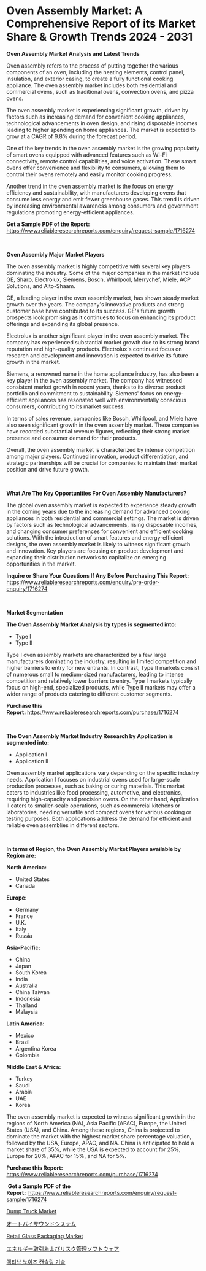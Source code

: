 <p><h1>Oven Assembly Market: A Comprehensive Report of its Market Share & Growth Trends 2024 - 2031</h1></p><p><strong>Oven Assembly Market Analysis and Latest Trends</strong></p>
<p><p>Oven assembly refers to the process of putting together the various components of an oven, including the heating elements, control panel, insulation, and exterior casing, to create a fully functional cooking appliance. The oven assembly market includes both residential and commercial ovens, such as traditional ovens, convection ovens, and pizza ovens.</p><p>The oven assembly market is experiencing significant growth, driven by factors such as increasing demand for convenient cooking appliances, technological advancements in oven design, and rising disposable incomes leading to higher spending on home appliances. The market is expected to grow at a CAGR of 9.8% during the forecast period.</p><p>One of the key trends in the oven assembly market is the growing popularity of smart ovens equipped with advanced features such as Wi-Fi connectivity, remote control capabilities, and voice activation. These smart ovens offer convenience and flexibility to consumers, allowing them to control their ovens remotely and easily monitor cooking progress.</p><p>Another trend in the oven assembly market is the focus on energy efficiency and sustainability, with manufacturers developing ovens that consume less energy and emit fewer greenhouse gases. This trend is driven by increasing environmental awareness among consumers and government regulations promoting energy-efficient appliances.</p></p>
<p><strong>Get a Sample PDF of the Report:&nbsp;</strong> <a href="https://www.reliableresearchreports.com/enquiry/request-sample/1716274">https://www.reliableresearchreports.com/enquiry/request-sample/1716274</a></p>
<p>&nbsp;</p>
<p><strong>Oven Assembly Major Market Players</strong></p>
<p><p>The oven assembly market is highly competitive with several key players dominating the industry. Some of the major companies in the market include GE, Sharp, Electrolux, Siemens, Bosch, Whirlpool, Merrychef, Miele, ACP Solutions, and Alto-Shaam. </p><p>GE, a leading player in the oven assembly market, has shown steady market growth over the years. The company's innovative products and strong customer base have contributed to its success. GE's future growth prospects look promising as it continues to focus on enhancing its product offerings and expanding its global presence.</p><p>Electrolux is another significant player in the oven assembly market. The company has experienced substantial market growth due to its strong brand reputation and high-quality products. Electrolux's continued focus on research and development and innovation is expected to drive its future growth in the market.</p><p>Siemens, a renowned name in the home appliance industry, has also been a key player in the oven assembly market. The company has witnessed consistent market growth in recent years, thanks to its diverse product portfolio and commitment to sustainability. Siemens' focus on energy-efficient appliances has resonated well with environmentally conscious consumers, contributing to its market success.</p><p>In terms of sales revenue, companies like Bosch, Whirlpool, and Miele have also seen significant growth in the oven assembly market. These companies have recorded substantial revenue figures, reflecting their strong market presence and consumer demand for their products.</p><p>Overall, the oven assembly market is characterized by intense competition among major players. Continued innovation, product differentiation, and strategic partnerships will be crucial for companies to maintain their market position and drive future growth.</p></p>
<p>&nbsp;</p>
<p><strong>What Are The Key Opportunities For Oven Assembly Manufacturers?</strong></p>
<p><p>The global oven assembly market is expected to experience steady growth in the coming years due to the increasing demand for advanced cooking appliances in both residential and commercial settings. The market is driven by factors such as technological advancements, rising disposable incomes, and changing consumer preferences for convenient and efficient cooking solutions. With the introduction of smart features and energy-efficient designs, the oven assembly market is likely to witness significant growth and innovation. Key players are focusing on product development and expanding their distribution networks to capitalize on emerging opportunities in the market.</p></p>
<p><strong>Inquire or Share Your Questions If Any Before Purchasing This Report:</strong> <a href="https://www.reliableresearchreports.com/enquiry/pre-order-enquiry/1716274">https://www.reliableresearchreports.com/enquiry/pre-order-enquiry/1716274</a></p>
<p>&nbsp;</p>
<p><strong>Market Segmentation</strong></p>
<p><strong>The Oven Assembly Market Analysis by types is segmented into:</strong></p>
<p><ul><li>Type I</li><li>Type II</li></ul></p>
<p><p>Type I oven assembly markets are characterized by a few large manufacturers dominating the industry, resulting in limited competition and higher barriers to entry for new entrants. In contrast, Type II markets consist of numerous small to medium-sized manufacturers, leading to intense competition and relatively lower barriers to entry. Type I markets typically focus on high-end, specialized products, while Type II markets may offer a wider range of products catering to different customer segments.</p></p>
<p><strong>Purchase this Report:&nbsp;</strong><a href="https://www.reliableresearchreports.com/purchase/1716274">https://www.reliableresearchreports.com/purchase/1716274</a></p>
<p>&nbsp;</p>
<p><strong>The Oven Assembly Market Industry Research by Application is segmented into:</strong></p>
<p><ul><li>Application I</li><li>Application II</li></ul></p>
<p><p>Oven assembly market applications vary depending on the specific industry needs. Application I focuses on industrial ovens used for large-scale production processes, such as baking or curing materials. This market caters to industries like food processing, automotive, and electronics, requiring high-capacity and precision ovens. On the other hand, Application II caters to smaller-scale operations, such as commercial kitchens or laboratories, needing versatile and compact ovens for various cooking or testing purposes. Both applications address the demand for efficient and reliable oven assemblies in different sectors.</p></p>
<p>&nbsp;</p>
<p><strong>In terms of Region, the Oven Assembly Market Players available by Region are:</strong></p>
<p>
    <p> <strong> North America: </strong>
        <ul>
            <li>United States</li>
            <li>Canada</li>
        </ul>
        </p> 
    <p> <strong> Europe: </strong>
        <ul>
            <li>Germany</li>
            <li>France</li>
            <li>U.K.</li>
            <li>Italy</li>
            <li>Russia</li>
        </ul>
        </p> 
    <p> <strong> Asia-Pacific: </strong>
        <ul>
            <li>China</li>
            <li>Japan</li>
            <li>South Korea</li>
            <li>India</li>
            <li>Australia</li>
            <li>China Taiwan</li>
            <li>Indonesia</li>
            <li>Thailand</li>
            <li>Malaysia</li>
        </ul>
        </p> 
    <p> <strong> Latin America: </strong>
        <ul>
            <li>Mexico</li>
            <li>Brazil</li>
            <li>Argentina Korea</li>
            <li>Colombia</li>
        </ul>
        </p> 
    <p> <strong> Middle East & Africa: </strong>
        <ul>
            <li>Turkey</li>
            <li>Saudi</li>
            <li>Arabia</li>
            <li>UAE</li>
            <li>Korea</li>
        </ul>
    </p>
    </p>
<p><p>The oven assembly market is expected to witness significant growth in the regions of North America (NA), Asia Pacific (APAC), Europe, the United States (USA), and China. Among these regions, China is projected to dominate the market with the highest market share percentage valuation, followed by the USA, Europe, APAC, and NA. China is anticipated to hold a market share of 35%, while the USA is expected to account for 25%, Europe for 20%, APAC for 15%, and NA for 5%.</p></p>
<p><strong>Purchase this Report: </strong><a href="https://www.reliableresearchreports.com/purchase/1716274">https://www.reliableresearchreports.com/purchase/1716274</a></p>
<p>&nbsp;<strong>Get a Sample PDF of the Report:&nbsp;&nbsp;</strong><a href="https://www.reliableresearchreports.com/enquiry/request-sample/1716274">https://www.reliableresearchreports.com/enquiry/request-sample/1716274</a></p>
<p><strong></strong></p>
<p><p><a href="https://view.publitas.com/reportprime-1/dump-truck-market-analysis-examines-its-scope-on-growth-opportunities-and-forecasted-trends-spanning-from-2024-to-2031/">Dump Truck Market</a></p><p><a href="https://medium.com/@suplazad62/%E3%82%AA%E3%83%BC%E3%83%88%E3%83%90%E3%82%A4%E3%81%AE%E9%9F%B3%E9%9F%BF%E3%82%B7%E3%82%B9%E3%83%86%E3%83%A0%E5%B8%82%E5%A0%B4%E3%81%AE%E3%83%88%E3%83%AC%E3%83%B3%E3%83%89%E3%81%A8%E5%B8%82%E5%A0%B4%E5%88%86%E6%9E%90%E3%81%AF-2024%E5%B9%B4%E3%81%8B%E3%82%892031%E5%B9%B4%E3%81%AE%E6%9C%9F%E9%96%93%E3%81%AB%E4%BA%88%E6%B8%AC%E3%81%95%E3%82%8C%E3%81%A6%E3%81%84%E3%81%BE%E3%81%99-75cc8b8cc836">オートバイサウンドシステム</a></p><p><a href="https://military-diascia-e68.notion.site/Retail-Glass-Packaging-Market-Provides-Detailed-Segmentation-of-this-Market-based-on-Type-Applicati-3b3e55117cb24f0c8539b3960a54a8d5">Retail Glass Packaging Market</a></p><p><a href="https://medium.com/@suplazad62/%E3%82%A8%E3%83%8A%E3%82%B8%E3%83%BC%E3%83%88%E3%83%AC%E3%83%BC%E3%83%87%E3%82%A3%E3%83%B3%E3%82%B0%E5%8F%8A%E3%81%B3%E3%83%AA%E3%82%B9%E3%82%AF%E7%AE%A1%E7%90%86%E3%82%BD%E3%83%95%E3%83%88%E3%82%A6%E3%82%A7%E3%82%A2%E5%B8%82%E5%A0%B4-%E5%B8%82%E5%A0%B4%E3%82%B7%E3%82%A7%E3%82%A2-%E5%B8%82%E5%A0%B4%E5%8B%95%E5%90%91-%E3%81%8A%E3%82%88%E3%81%B3%E5%B0%86%E6%9D%A5%E3%81%AE%E6%88%90%E9%95%B7%E3%82%92%E6%8E%A2%E3%82%8B-212cd510e9b9">エネルギー取引およびリスク管理ソフトウェア</a></p><p><a href="https://medium.com/@jerrodhilll68/%ED%99%9C%EC%84%B1-%EC%86%8C%EC%9D%8C-%EC%B7%A8%EC%86%8C-%EA%B8%B0%EC%88%A0-%EC%8B%9C%EC%9E%A5-%ED%86%B5%EC%B0%B0-%EC%8B%9C%EC%9E%A5-%EB%8F%99%ED%96%A5-%EC%84%B1%EC%9E%A5-2024%EB%85%84%EB%B6%80%ED%84%B0-2031%EB%85%84%EA%B9%8C%EC%A7%80-%EC%98%88%EC%B8%A1-2e2fe82cd40f">액티브 노이즈 캔슬링 기술</a></p></p>